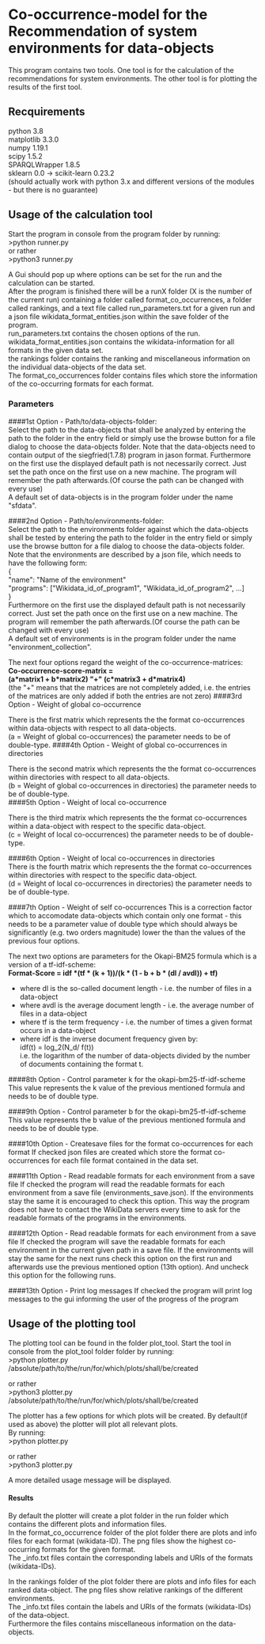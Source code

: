 # Co-occurrence-model for the Recommendation of system environments for data-objects
This program contains two tools. One tool is for the calculation of the recommendations
for system environments. The other tool is for plotting the results of the first tool.
## Recquirements
python 3.8  
matplotlib 3.3.0  
numpy 1.19.1  
scipy 1.5.2  
SPARQLWrapper 1.8.5  
sklearn 0.0 -> scikit-learn 0.23.2  
(should actually work with python 3.x and different versions of the
modules - but there is no guarantee)  
## Usage of the calculation tool
Start the program in console from the program folder by running:   
\>python runner.py  
or rather  
\>python3 runner.py  
  
A Gui should pop up where options can be set for the run and the calculation
can be started.  
After the program is finished there will be a runX folder (X is the number of the current run)
containing a folder called format_co_occurrences, a folder called rankings,
and a text file called run_parameters.txt for a given run and a json file
wikidata_format_entities.json within the save folder of the program.  
run_parameters.txt contains the chosen options of the run.  
wikidata_format_entities.json contains the wikidata-information for all formats in the given data set.  
the rankings folder contains the ranking and miscellaneous information on the individual data-objects of the
data set.  
The format_co_occurrences folder contains files which store the information of the co-occurring formats
for each format.  

### Parameters
####1st Option - Path/to/data-objects-folder:  
Select the path to the data-objects that shall be analyzed by entering the
path to the folder in the entry field or simply use the browse button for a file dialog
to choose the data-objects folder. Note that the data-objects need to contain
output of the siegfried(1.7.8) program in jason format.
Furthermore on the first use the displayed default path is not necessarily correct.
Just set the path once on the first use on a new machine. The program will
remember the path afterwards.(Of course the path can be changed with every use)  
A default set of data-objects is in the program folder under the name "sfdata".   

####2nd Option - Path/to/environments-folder:  
Select the path to the environments folder against which the data-objects shall be tested
by entering the path to the folder in the entry field or simply use the browse button for a file dialog
to choose the data-objects folder. Note that the environments are described by a json file, which
needs to have the following form:  
{  
"name": "Name of the environment"  
  "programs": ["Wikidata_id_of_program1", "Wikidata_id_of_program2", ...]  
}  
Furthermore on the first use the displayed default path is not necessarily correct.
Just set the path once on the first use on a new machine. The program will
remember the path afterwards.(Of course the path can be changed with every use)  
A default set of environments is in the program folder under the name "environment_collection".  
  

The next four options regard the weight of the co-occurrence-matrices:  
**Co-occurrence-score-matrix =   
(a\*matrix1 + b\*matrix2) "+" (c\*matrix3 + d\*matrix4)**  
(the "+" means that the matrices are not completely added, i.e. the entries of the matrices are
only added if both the entries are not zero) 
####3rd Option - Weight of global co-occurrence  

There is the first matrix which represents the the format co-occurrences within data-objects with
respect to all data-objects.   
(a = Weight of global co-occurrences)
the parameter needs to be of double-type. 
####4th Option - Weight of global co-occurrences in directories  

There is the second matrix which represents the the format co-occurrences within directories with
respect to all data-objects.   
(b = Weight of global co-occurrences in directories)
the parameter needs to be of double-type.  
####5th Option - Weight of local co-occurrence 
  
There is the third matrix which represents the the format co-occurrences within a data-object with
respect to the specific data-object.   
(c = Weight of local co-occurrences)
the parameter needs to be of double-type. 

####6th Option - Weight of local co-occurrences in directories  
There is the fourth matrix which represents the the format co-occurrences within directories with
respect to the specific data-object.   
(d = Weight of local co-occurrences in directories)
the parameter needs to be of double-type. 
  
####7th Option - Weight of self co-occurrences
This is a correction factor which to accomodate data-objects which contain only
one format - this needs to be a parameter value of double type which should always be
significantly (e.g. two orders magnitude) lower the than the values of the 
previous four options.


The next two options are parameters for the Okapi-BM25 formula which is a version
of a tf-idf-scheme:  
**Format-Score = idf \*(tf \* (k + 1))/(k \* (1 - b + b \* (dl / avdl)) + tf)**  
- where dl is the so-called document length - i.e. the number of files in a data-object  
- where avdl is the average document length - i.e. the average number of files in a data-object  
- where tf is the term frequency - i.e. the number of times a given format occurs in a data-object  
- where idf is the inverse document frequency given by:   
idf(t) = log_2(N_d/ f(t))   
i.e. the logarithm of the number of data-objects divided by the number of documents
containing the format t.  

####8th Option - Control parameter k for the okapi-bm25-tf-idf-scheme  
This value represents the k value of the previous mentioned formula and
needs to be of double type.  

####9th Option - Control parameter b for the okapi-bm25-tf-idf-scheme  
This value represents the b value of the previous mentioned formula and
needs to be of double type.   

####10th Option - Createsave files for the format co-occurrences for each format
If checked json files are created which store the format co-occurrences for each
file format contained in the data set.  

####11th Option - Read readable formats for each environment from a save file
If checked the program will read the readable formats for each environment from a save file
(environments_save.json). If the environments stay the same it is encouraged to check this option.
This way the program does not have to contact the WikiData servers every time to ask for the
readable formats of the programs in the environments.  

####12th Option - Read readable formats for each environment from a save file
If checked the program will save the readable formats for each environment in the current given path in a save file.
If the environments will stay the same for the next runs check this option on the first run and afterwards use
the previous mentioned option (13th option). And uncheck this option for the following runs.  

####13th Option - Print log messages
If checked the program will print log messages to the gui informing the user
of the progress of the program   

## Usage of the plotting tool
The plotting tool can be found in the folder plot_tool.
Start the tool in console from the plot_tool folder folder by running:   
\>python plotter.py  /absolute/path/to/the/run/for/which/plots/shall/be/created

or rather  
\>python3 plotter.py  /absolute/path/to/the/run/for/which/plots/shall/be/created

The plotter has a few options for which plots will be created.
By default(if used as above) the plotter will plot all relevant plots.  
By running:  
\>python plotter.py

or rather  
\>python3 plotter.py
  
  
A more detailed usage message will be displayed.  

#### Results
By default the plotter will create a plot folder in the run folder which contains the different
plots and information files.  
In the format_co_occurrence folder of the plot folder there are plots and info files for each
format (wikidata-ID). The png files show the highest co-occurring formats for the given format.  
The _info.txt files contain the corresponding labels and URIs of the formats (wikidata-IDs).  
  
  
In the rankings folder of the plot folder there are plots and info files for each
ranked data-object. The png files show relative rankings of the different environments.  
The _info.txt files contain the labels and URIs of the formats (wikidata-IDs) of the data-object.  
Furthermore the files contains miscellaneous information on the data-objects.

  






 



 



 

  



